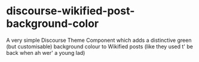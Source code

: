 # discourse-wikified-post-background-color
A very simple Discourse Theme Component which adds a distinctive green (but customisable) background colour to Wikified posts (like they used t' be back when ah wer' a young lad)

